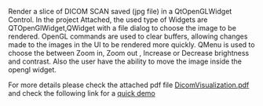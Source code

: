 Render a slice of DICOM SCAN saved (jpg file) in a QtOpenGLWidget Control.
In the project Attached, the used type of Widgets are QTOpenGlWidget,QWidget with a file dialog to choose the image to be rendered.
OpenGL commands are used to clear buffers, allowing changes made to the images in the UI to be rendered more quickly.
QMenu is used to choose the between Zoom in, Zoom out , Increase or Decrease brightness and contrast. Also the user have the ability to move the image inside the opengl widget.

For more details please check the attached pdf file [DicomVisualization.pdf](DicomVisualization.pdf) and check the following link for a [quick demo](https://www.youtube.com/watch?v=zQMFfF6kHXk)
